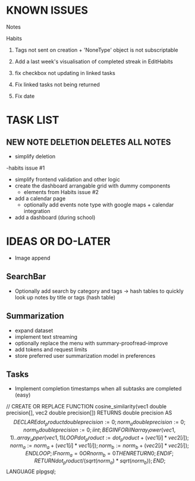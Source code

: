 # KNOWN ISSUES

Notes

Habits
1. Tags not sent on creation + 'NoneType' object is not subscriptable

2. Add a last week's visualisation of completed streak in EditHabits
3.  fix checkbox not updating in linked tasks
4.  Fix linked tasks not being returned
17. Fix date


# TASK LIST

## NEW NOTE DELETION DELETES ALL NOTES
- simplify deletion

-habits issue #1
- simplify frontend validation and other logic
- create the dashboard arrangable grid with dummy components
    - elements from Habits issue #2
- add a calendar page
    - optionally add events note type with google maps + calendar integration
- add a dashboard (during school)

# IDEAS OR DO-LATER

- Image append

## SearchBar
- Optionally add search by category and tags -> hash tables to quickly look up notes by title or tags (hash table)

## Summarization
- expand dataset
- implement text streaming
- optionally replace the menu with summary-proofread-improve
- add tokens and request limits
- store preferred user summarization model in preferences

## Tasks
- Implement completion timestamps when all subtasks are completed (easy)

































//
CREATE OR REPLACE FUNCTION cosine_similarity(vec1 double precision[], vec2 double precision[])
RETURNS double precision AS $$
DECLARE
    dot_product double precision := 0;
    norm_a double precision := 0;
    norm_b double precision := 0;
    i int;
BEGIN
    FOR i IN array_lower(vec1, 1)..array_upper(vec1, 1) LOOP
        dot_product := dot_product + (vec1[i] * vec2[i]);
        norm_a := norm_a + (vec1[i] * vec1[i]);
        norm_b := norm_b + (vec2[i] * vec2[i]);
    END LOOP;
    IF norm_a = 0 OR norm_b = 0 THEN
        RETURN 0;
    END IF;
    RETURN dot_product / (sqrt(norm_a) * sqrt(norm_b));
END;
$$ LANGUAGE plpgsql;